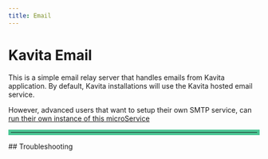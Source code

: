 ```yaml
---
title: Email
---
```


# Kavita Email
This is a simple email relay server that handles emails from Kavita application. By default, Kavita installations 
will use the Kavita hosted email service. 

However, advanced users that want to setup their own SMTP service, can [run their own instance of this microService](./microservice-installation)

<hr style="border:5px solid #4ac694"> </hr>
## Troubleshooting

